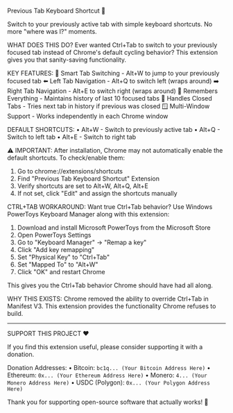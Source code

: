 Previous Tab Keyboard Shortcut 🔄

Switch to your previously active tab with simple keyboard shortcuts. No more "where was I?" moments.

WHAT DOES THIS DO?
Ever wanted Ctrl+Tab to switch to your previously focused tab instead of Chrome's default cycling behavior? This extension gives you that sanity-saving functionality.

KEY FEATURES:
🎯 Smart Tab Switching - Alt+W to jump to your previously focused tab
⬅️ Left Tab Navigation - Alt+Q to switch left (wraps around)
➡️ Right Tab Navigation - Alt+E to switch right (wraps around)
🧠 Remembers Everything - Maintains history of last 10 focused tabs
🔄 Handles Closed Tabs - Tries next tab in history if previous was closed
🪟 Multi-Window Support - Works independently in each Chrome window

DEFAULT SHORTCUTS:
• Alt+W - Switch to previously active tab
• Alt+Q - Switch to left tab
• Alt+E - Switch to right tab

⚠️ IMPORTANT: After installation, Chrome may not automatically enable the default shortcuts. To check/enable them:
1. Go to chrome://extensions/shortcuts
2. Find "Previous Tab Keyboard Shortcut" Extension
3. Verify shortcuts are set to Alt+W, Alt+Q, Alt+E
4. If not set, click "Edit" and assign the shortcuts manually

CTRL+TAB WORKAROUND:
Want true Ctrl+Tab behavior? Use Windows PowerToys Keyboard Manager along with this extension:

1. Download and install Microsoft PowerToys from the Microsoft Store
2. Open PowerToys Settings
3. Go to "Keyboard Manager" → "Remap a key"
4. Click "Add key remapping"
5. Set "Physical Key" to "Ctrl+Tab"
6. Set "Mapped To" to "Alt+W"
7. Click "OK" and restart Chrome

This gives you the Ctrl+Tab behavior Chrome should have had all along.

WHY THIS EXISTS:
Chrome removed the ability to override Ctrl+Tab in Manifest V3. This extension provides the functionality Chrome refuses to build.

---

SUPPORT THIS PROJECT ❤️

If you find this extension useful, please consider supporting it with a donation.

Donation Addresses:
• Bitcoin: `bc1q... (Your Bitcoin Address Here)`
• Ethereum: `0x... (Your Ethereum Address Here)`
• Monero: `4... (Your Monero Address Here)`
• USDC (Polygon): `0x... (Your Polygon Address Here)`

Thank you for supporting open-source software that actually works! 🎉

